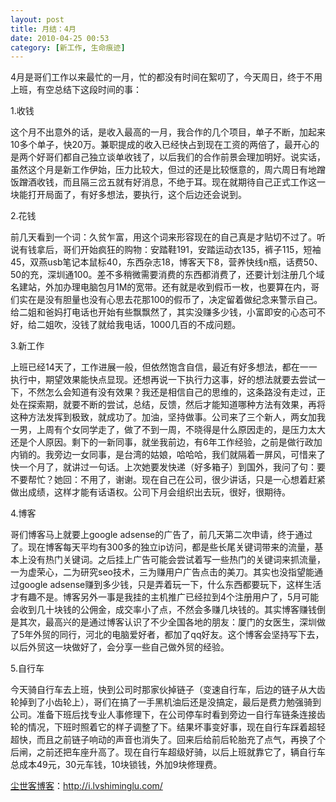```yaml
---
layout: post
title: 月结：4月
date: 2010-04-25 00:53
category: [新工作, 生命痕迹]
---
```

4月是哥们工作以来最忙的一月，忙的都没有时间在絮叨了，今天周日，终于不用上班，有空总结下这段时间的事：

1.收钱

这个月不出意外的话，是收入最高的一月，我合作的几个项目，单子不断，加起来10多个单子，快20万。兼职提成的收入已经快占到现在工资的两倍了，最开心的是两个好哥们都自己独立谈单收钱了，以后我们的合作前景会理加明好。说实话，虽然这个月是新工作伊始，压力比较大，但过的还是比较惬意的，周六周日有地蹭饭蹭酒收钱，而且隔三岔五就有好消息，不绝于耳。现在就期待自己正式工作这一块能打开局面了，有好多想法，要执行，这个后边还会说到。

2.花钱

前几天看到一个词：久贫乍富，用这个词来形容现在的自己真是才贴切不过了。听说有钱拿后，哥们开始疯狂的购物：安踏鞋191，安踏运动衣135，裤子115，短袖45，双燕usb笔记本鼠标40，东西杂志18，博客天下8，营养快线n瓶，话费50、50的充，深圳通100。差不多稍微需要消费的东西都消费了，还要计划注册几个域名建站，外加办理电脑包月1M的宽带。还有就是收到假币一枚，也要算在内，哥们实在是没有胆量也没有心思去花那100的假币了，决定留着做纪念来警示自己。给二姐和爸妈打电话也开始有些飘飘然了，其实没赚多少钱，小富即安的心态可不好，给二姐吹，没钱了就给我电话，1000几百的不成问题。

3.新工作

上班已经14天了，工作进展一般，但依然饱含自信，最近有好多想法，都在一一执行中，期望效果能快点显现。还想再说一下执行力这事，好的想法就要去尝试一下，不然怎么会知道有没有效果？我还是相信自己的思维的，这条路没有走过，正处在探索期，就要不断的尝试，总结，反馈，然后才能知道哪种方法有效果，再将这种方法发挥到极致，就成功了。加油，坚持做事。公司来了三个新人，两女加我一男，上周有个女同学走了，做了不到一周，不晓得是什么原因走的，是压力太大还是个人原因。剩下的一新同事，就坐我前边，有6年工作经验，之前是做行政加内销的。我旁边一女同事，是台湾的姑娘，哈哈哈，我们就隔着一屏风，可惜来了快一个月了，就讲过一句话。上次她要发快递（好多箱子）到国外，我问了句：要不要帮忙？她回：不用了，谢谢。现在自己在公司，很少讲话，只是一心想着赶紧做出成绩，这样才能有话语权。公司下月会组织出去玩，很好，很期待。

4.博客

哥们博客马上就要上google adsense的广告了，前几天第二次申请，终于通过了。现在博客每天平均有300多的独立ip访问，都是些长尾关键词带来的流量，基本上没有热门关键词。之后挂上广告可能会尝试着写一些热门的关键词来抓流量，一为虚荣心，二为研究seo技术，三为赚用户广告点击的美刀。其实也没指望能通过google adsense赚到多少钱，只是弄着玩一下，什么东西都要玩下，这样生活才有趣不是。博客另外一事是我挂的主机推广已经拉到4个注册用户了，5月可能会收到几十块钱的公佣金，成交率小了点，不然会多赚几块钱的。其实博客赚钱倒是其次，最高兴的是通过博客认识了不少全国各地的朋友：厦门的女医生，深圳做了5年外贸的同行，河北的电脑爱好者，都加了qq好友。这个博客会坚持写下去，以后外贸这一块做好了，会分享一些自己做外贸的经验。

5.自行车

今天骑自行车去上班，快到公司时那家伙掉链子（变速自行车，后边的链子从大齿轮掉到了小齿轮上），哥们在搞了一手黑机油后还是没搞定，最后是费力勉强骑到公司。准备下班后找专业人事修理下，在公司停车时看到旁边一自行车链条连接齿轮的情况，下班时照着它的样子调整了下。结果坏事变好事，现在自行车踩着超轻超快，而且之前链子响动的声音也消失了。回来后给前后轮胎充了点气，再换了个后闸，之前还把车座升高了。现在自行车超级好骑，以后上班就靠它了，辆自行车总成本49元，30元车钱，10块锁钱，外加9块修理费。

<a href="http://i.lvshiminglu.com/">尘世客博客</a>：<a href="http://i.lvshiminglu.com/">http://i.lvshiminglu.com/</a>

